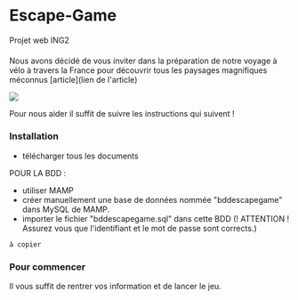 # Escape-Game
Projet web ING2

####
Nous avons décidé de vous inviter dans la préparation de notre voyage à vélo à travers la France pour découvrir tous les paysages magnifiques méconnus [article](lien de l'article) 

![](https://fr.wikipedia.org/wiki/La_Libert%C3%A9_guidant_le_peuple#/media/Fichier:Eug%C3%A8ne_Delacroix_-_Le_28_Juillet._La_Libert%C3%A9_guidant_le_peuple.jpg)

Pour nous aider il suffit de suivre les instructions qui suivent !

### Installation
- télécharger tous les documents 

POUR LA BDD :
- utiliser MAMP
- créer manuellement une base de données nommée "bddescapegame" dans MySQL de MAMP.
- importer le fichier "bddescapegame.sql" dans cette BDD (! ATTENTION ! Assurez vous que l'identifiant et le mot de passe sont corrects.)


```
à copier
```

### Pour commencer
Il vous suffit de rentrer vos information et de lancer le jeu.

